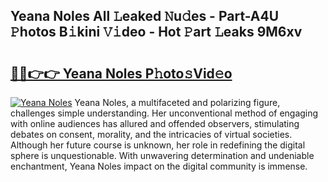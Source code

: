 ## Yeana Noles All 𝙻eaked 𝙽u𝚍es - Part-A4U 𝙿hotos B𝚒kini 𝚅𝚒deo - Hot 𝙿art 𝙻eaks 9M6xv

# <h2><a href="http://ld20kmm.urlbe.top/?page=Yeana+Noles">🔗🔗👉👉 Yeana Noles P𝚑oto𝚜Vid𝚎o</a></h2>

[![Yeana Noles](https://i.imgur.com/eBuTRDB.gif)](http://ld20kmm.urlbe.top/?page=Yeana+Noles)
Yeana Noles, a multifaceted and polarizing figure, challenges simple understanding. Her unconventional method of engaging with online audiences has allured and offended observers, stimulating debates on consent, morality, and the intricacies of virtual societies. Although her future course is unknown, her role in redefining the digital sphere is unquestionable. With unwavering determination and undeniable enchantment, Yeana Noles impact on the digital community is immense.
